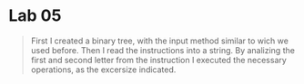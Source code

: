 # Lab 05

> First I created a binary tree, with the input method similar to wich we used before. Then I read the instructions
into a string. By analizing the first and second letter from the instruction I executed the necessary operations, as the
excersize indicated.


